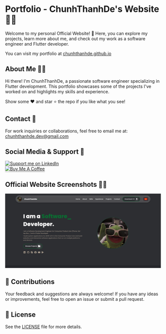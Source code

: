 # Portfolio - ChunhThanhDe's Website 🌊⛵

Welcome to my personal Official Website! 🎡 Here, you can explore my projects, learn more about me, and check out my work as a software engineer and Flutter developer.

You can visit my portfolio at [chunhthanhde.github.io](https://chunhthanhde.github.io/)

## About Me 👨‍💻

Hi there! I'm ChunhThanhDe, a passionate software engineer specializing in Flutter development. This portfolio showcases some of the projects I've worked on and highlights my skills and experience.

Show some ❤️ and star ⭐ the repo if you like what you see!

## Contact 🌈

For work inquiries or collaborations, feel free to email me at: [chunhthanhde.dev@gmail.com](mailto:chunhthanhde.dev@gmail.com)

## Social Media & Support 🌟

<a href="https://www.linkedin.com/in/chunhthanhde/">
  <img src="https://img.shields.io/badge/Support-Recommend%2FEndorse%20me%20on%20Linkedin-blue?style=for-the-badge&logo=linkedin" alt="Support me on LinkedIn" />
</a>
<br>
<a href="https://www.buymeacoffee.com/chunhthanhde" target="_blank">
  <img src="https://www.buymeacoffee.com/assets/img/custom_images/yellow_img.png" alt="Buy Me A Coffee" style="height: 41px !important;width: 174px !important;box-shadow: 0px 3px 2px 0px rgba(190, 190, 190, 0.5) !important;-webkit-box-shadow: 0px 3px 2px 0px rgba(190, 190, 190, 0.5) !important;" >
</a>


## Official Website Screenshots 🌱🌱

![Home Screen](Personal%20Project/Portfolio/Home_Screen.png)

## 🤝 Contributions

Your feedback and suggestions are always welcome! If you have any ideas or improvements, feel free to open an issue or submit a pull request.

## 📜 License

See the [LICENSE](LICENSE) file for more details.
